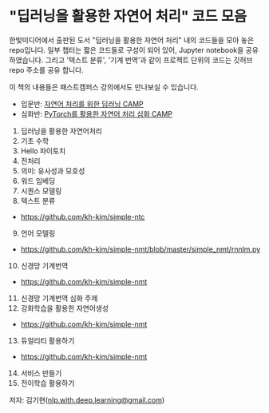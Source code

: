 # "딥러닝을 활용한 자연어 처리" 코드 모음

한빛미디어에서 출판된 도서 "딥러닝을 활용한 자연어 처리" 내의 코드들을 모아 놓은 repo입니다.
일부 챕터는 짧은 코드들로 구성이 되어 있어, Jupyter notebook을 공유 하였습니다.
그리고 '텍스트 분류', '기계 번역'과 같이 프로젝트 단위의 코드는 깃허브 repo 주소를 공유 합니다.

이 책의 내용들은 패스트캠퍼스 강의에서도 만나보실 수 있습니다.
- 입문반: [자연어 처리를 위한 딥러닝 CAMP](https://www.fastcampus.co.kr/data_camp_nlpbasic/)
- 심화반: [PyTorch를 활용한 자연어 처리 심화 CAMP](https://www.fastcampus.co.kr/data_camp_nlpadv/)

1. 딥러닝을 활용한 자연어처리
2. 기초 수학
3. Hello 파이토치
4. 전처리
5. 의미: 유사성과 모호성
6. 워드 임베딩
7. 시퀀스 모델링
8. 텍스트 분류
  - https://github.com/kh-kim/simple-ntc
9. 언어 모델링
  - https://github.com/kh-kim/simple-nmt/blob/master/simple_nmt/rnnlm.py
10. 신경망 기계번역
  - https://github.com/kh-kim/simple-nmt
11. 신경망 기계번역 심화 주제
12. 강화학습을 활용한 자연어생성
  - https://github.com/kh-kim/simple-nmt
13. 듀얼리티 활용하기
  - https://github.com/kh-kim/simple-nmt
14. 서비스 만들기
15. 전이학습 활용하기

저자: 김기현(nlp.with.deep.learning@gmail.com)
